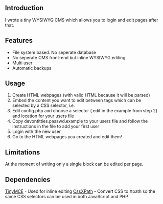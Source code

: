 Introduction
------------
I wrote a tiny WYSIWYG CMS which allows you to login and edit pages after that.

Features
--------
- File system based. No seperate database
- No seperate CMS front-end but inline WYSIWYG editing
- Multi user
- Automatic backups

Usage
-----
1. Create HTML webpages (with valid HTML because it will be parsed)
2. Embed the content you want to edit between tags which can be selected by a CSS selector, i.e. <div class="edit">
3. Edit config.php and choose a selector (.edit in the example from step 2) and location for your users file
4. Copy devontitties.passwd.example to your users file and follow the instructions in the file to add your first user
5. Login with the new user
6. Go to the HTML webpages you created and edit them!

Limitations
-----------
At the moment of writing only a single block can be edited per page.

Dependencies
------------
[TinyMCE](https://github.com/tinymce/tinymce) - Used for inline editing
[CssXPath](https://github.com/PhpGt/CssXPath) - Convert CSS to Xpath so the same CSS selectors can be used in both JavaScript and PHP

